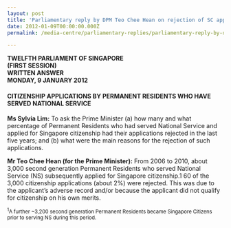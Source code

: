 ```yaml
---
layout: post
title: 'Parliamentary reply by DPM Teo Chee Hean on rejection of SC applications'
date: 2012-01-09T00:00:00.000Z
permalink: /media-centre/parliamentary-replies/parliamentary-reply-by-dpm-teo-chee-hean-on-rejection-of-sc-applications/

---
```



**TWELFTH PARLIAMENT OF SINGAPORE   
(FIRST SESSION)  
WRITTEN ANSWER  
MONDAY, 9 JANUARY 2012**

#### **CITIZENSHIP APPLICATIONS BY PERMANENT RESIDENTS WHO HAVE SERVED NATIONAL SERVICE**

**Ms Sylvia Lim:** To ask the Prime Minister (a) how many and what percentage of Permanent Residents who had served National Service and applied for Singapore citizenship had their applications rejected in the last five years; and (b) what were the main reasons for the rejection of such applications.

**Mr Teo Chee Hean (for the Prime Minister):** 
From 2006 to 2010, about 3,000 second generation Permanent Residents who served National Service (NS) subsequently applied for Singapore citizenship.1 60 of the 3,000 citizenship applications (about 2%) were rejected. This was due to the applicant’s adverse record and/or because the applicant did not qualify for citizenship on his own merits. 

<sub><sup>1</sup>A further ~3,200 second generation Permanent Residents became Singapore Citizens prior to serving NS during this period.</sub>

